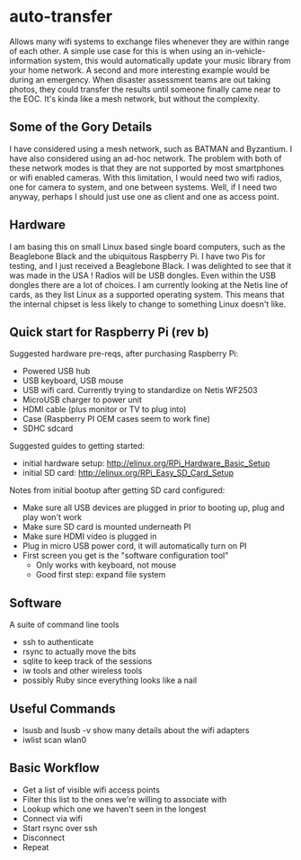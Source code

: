 auto-transfer
=============

Allows many wifi systems to exchange files whenever they are within range of each other. A simple use case for this is when using an in-vehicle-information system, this would automatically update your music library from your home network. A second and more 
interesting example would be during an emergency. When disaster assessment teams are out taking photos, they could transfer the results until someone finally came near to the EOC. It's kinda like a mesh network, but without the complexity.


Some of the Gory Details
-------------------------

I have considered using a mesh network, such as BATMAN and Byzantium. I have also considered using an ad-hoc network. The problem with both of these network modes is that they are not supported by most smartphones or wifi enabled cameras. With this limitation, I 
would need two wifi radios, one for camera to system, and one between systems. Well, if I need two anyway, perhaps I should just use one as client and one as access point.

Hardware
--------
I am basing this on small Linux based single board computers, such as the Beaglebone Black and the ubiquitous Raspberry Pi. I have two Pis for testing, and I just received a Beaglebone Black. I was delighted to 
see that it was made in the USA ! 
Radios will be USB dongles. Even within the USB dongles there are a lot of choices. I am currently looking at the Netis line of cards, as they list Linux as a supported operating system. This means that the internal 
chipset is less likely to change to something Linux doesn't like. 

Quick start for Raspberry Pi (rev b)
------------------------------------

Suggested hardware pre-reqs, after purchasing Raspberry Pi:
* Powered USB hub
* USB keyboard, USB mouse
* USB wifi card.  Currently trying to standardize on Netis WF2503
* MicroUSB charger to power unit
* HDMI cable (plus monitor or TV to plug into)
* Case (Raspberry PI OEM cases seem to work fine)
* SDHC sdcard

Suggested guides to getting started:
* initial hardware setup: http://elinux.org/RPi_Hardware_Basic_Setup
* initial SD card: http://elinux.org/RPi_Easy_SD_Card_Setup

Notes from initial bootup after getting SD card configured:
* Make sure all USB devices are plugged in prior to booting up, plug and play won't work
* Make sure SD card is mounted underneath PI
* Make sure HDMI video is plugged in
* Plug in micro USB power cord, it will automatically turn on PI
* First screen you get is the "software configuration tool"
  * Only works with keyboard, not mouse
  * Good first step: expand file system

Software
--------
A suite of command line tools
* ssh to authenticate
* rsync to actually move the bits
* sqlite to keep track of the sessions
* iw tools and other wireless tools
* possibly Ruby since everything looks like a nail

Useful Commands
---------------
* lsusb and lsusb -v show many details about the wifi adapters
* iwlist scan wlan0

Basic Workflow
--------------
* Get a list of visible wifi access points
* Filter this list to the ones we're willing to associate with
* Lookup which one we haven't seen in the longest
* Connect via wifi
* Start rsync over ssh
* Disconnect
* Repeat
